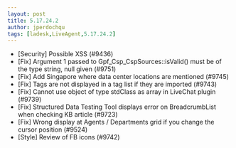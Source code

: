```yaml
---
layout: post
title: 5.17.24.2
author: jperdochqu
tags: [ladesk,LiveAgent,5.17.24.2]
---
```


- [Security] Possible XSS (#9436)
- [Fix] Argument 1 passed to Gpf_Csp_CspSources::isValid() must be of the type string, null given (#9751)
- [Fix] Add Singapore where data center locations are mentioned (#9745)
- [Fix] Tags are not displayed in a tag list if they are imported (#9743)
- [Fix] Cannot use object of type stdClass as array in LiveChat plugin (#9739)
- [Fix] Structured Data Testing Tool displays error on BreadcrumbList when checking KB article (#9723)
- [Fix] Wrong display at Agents / Departments grid if you change the cursor position (#9524)
- [Style] Review of FB icons (#9742)
